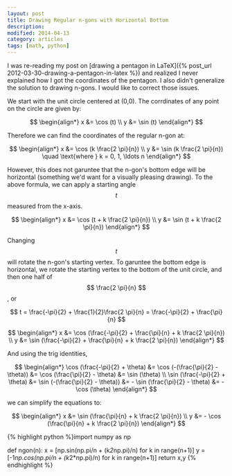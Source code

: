 ```yaml
---
layout: post
title: Drawing Regular n-gons with Horizontal Bottom
description: 
modified: 2014-04-13
category: articles
tags: [math, python]
---
```


I was re-reading my post on [drawing a pentagon in LaTeX]({% post_url 2012-03-30-drawing-a-pentagon-in-latex %}) and realized I never explained how I got the coordinates of the pentagon. 
I also didn't generalize the solution to drawing n-gons.
I would like to correct those issues.

We start with the unit circle centered at (0,0).
The corrdinates of any point on the circle are given by:

$$
\begin{align*}
x &= \cos (t) \\
y &= \sin (t)
\end{align*}
$$

Therefore we can find the coordinates of the regular n-gon at:

$$
\begin{align*}
x &= \cos (k \frac{2 \pi}{n}) \\
y &= \sin (k \frac{2 \pi}{n}) \quad \text{where } k = 0, 1, \ldots n
\end{align*}
$$

However, this does not garuntee that the n-gon's bottom edge will be horizontal (something we'd want for a visually pleasing drawing).
To the above formula, we can apply a starting angle $$t$$ measured from the x-axis.

$$
\begin{align*}
x &= \cos (t + k \frac{2 \pi}{n}) \\
y &= \sin (t + k \frac{2 \pi}{n})
\end{align*}
$$

Changing $$t$$ will rotate the n-gon's starting vertex.
To garuntee the bottom edge is horizontal, we rotate the starting vertex to the bottom of the unit circle, and then one half of $$ \frac{2 \pi}{n} $$, or 

$$ t = \frac{-\pi}{2} + \frac{1}{2}\frac{2 \pi}{n} = \frac{-\pi}{2} + \frac{\pi}{n} $$

$$
\begin{align*}
x &= \cos (\frac{-\pi}{2} + \frac{\pi}{n} + k \frac{2 \pi}{n}) \\
y &= \sin (\frac{-\pi}{2} + \frac{\pi}{n} + k \frac{2 \pi}{n})
\end{align*}
$$

And using the trig identities,

$$
\begin{align*}
\cos (\frac{-\pi}{2} + \theta) &= \cos (-(\frac{\pi}{2} - \theta)) &= \cos (\frac{\pi}{2} - \theta) &= \sin (\theta) \\
\sin (\frac{-\pi}{2} + \theta) &= \sin (-(\frac{\pi}{2} - \theta)) &= - \sin (\frac{\pi}{2} - \theta) &= - \cos (\theta)
\end{align*}
$$

we can simplify the equations to:

$$
\begin{align*}
x &= \sin (\frac{\pi}{n} + k \frac{2 \pi}{n}) \\
y &= - \cos (\frac{\pi}{n} + k \frac{2 \pi}{n})
\end{align*}
$$


{% highlight python %}import numpy as np

def ngon(n):
    x = [np.sin(np.pi/n + (k*2*np.pi)/n) for k in range(n+1)]
    y = [-1*np.cos(np.pi/n + (k*2*np.pi)/n) for k in range(n+1)]
    return x,y
{% endhighlight %}

